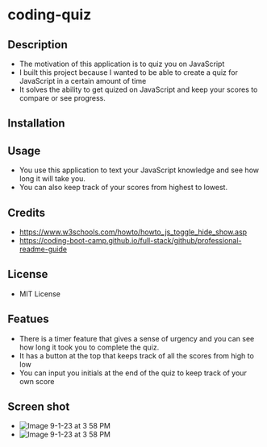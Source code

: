 # coding-quiz

## Description
- The motivation of this application is to quiz you on JavaScript
- I built this project because I wanted to be able to create a quiz for JavaScript in a certain amount of time
- It solves the ability to get quized on JavaScript and keep your scores to compare or see progress.


## Installation

## Usage 
- You use this application to text your JavaScript knowledge and see how long it will take you.
- You can also keep track of your scores from highest to lowest.
## Credits 
- https://www.w3schools.com/howto/howto_js_toggle_hide_show.asp
- https://coding-boot-camp.github.io/full-stack/github/professional-readme-guide
## License 
- MIT License 
## Featues
- There is a timer feature that gives a sense of urgency and you can see how long it took you to complete the quiz.
- It has a button at the top that keeps track of all the scores from high to low
- You can input you initials at the end of the quiz to keep track of your own score 
## Screen shot 
- ![Image 9-1-23 at 3 58 PM](https://github.com/emilygknight/coding-quiz/assets/138501781/0c28215e-2da4-4f6f-91bb-0f2cb5b8a686)
- ![Image 9-1-23 at 3 58 PM](https://github.com/emilygknight/coding-quiz/assets/138501781/0c28215e-2da4-4f6f-91bb-0f2cb5b8a686)

